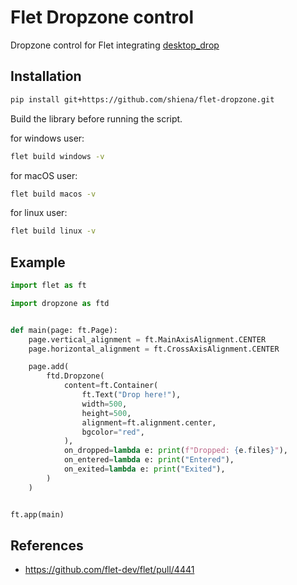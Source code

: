 # Flet Dropzone control

Dropzone control for Flet integrating [desktop_drop](https://pub.dev/packages/desktop_drop)

## Installation

```bash
pip install git+https://github.com/shiena/flet-dropzone.git
```

Build the library before running the script.

for windows user:

```bash
flet build windows -v
```

for macOS user:

```bash
flet build macos -v
```

for linux user:

```bash
flet build linux -v
```

## Example

```py
import flet as ft

import dropzone as ftd


def main(page: ft.Page):
    page.vertical_alignment = ft.MainAxisAlignment.CENTER
    page.horizontal_alignment = ft.CrossAxisAlignment.CENTER

    page.add(
        ftd.Dropzone(
            content=ft.Container(
                ft.Text("Drop here!"),
                width=500,
                height=500,
                alignment=ft.alignment.center,
                bgcolor="red",
            ),
            on_dropped=lambda e: print(f"Dropped: {e.files}"),
            on_entered=lambda e: print("Entered"),
            on_exited=lambda e: print("Exited"),
        )
    )


ft.app(main)
```

## References

- https://github.com/flet-dev/flet/pull/4441
